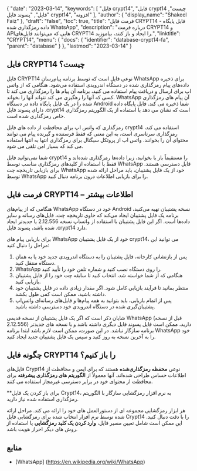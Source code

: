 {
  "date": "2023-03-14",
  "keywords": [
"فایل crypt14",
"فایل crypt14 چیست",
"فایل",
"پسوند فایل crypt14",
"افزونه"
],
  "author": {
    "display_name": "Shakeel Faiz"
},
  "draft": "false",
  "toc": true,
  "title": "فرمت فایل CRYPT14 - فایل پایگاه داده رمزگذاری شده WhatsApp",
  "description": "درباره فرمت CRYPT14 و APIهایی که می‌توانند فایل‌های CRYPT14 را ایجاد و باز کنند، بیاموزید.",
  "linktitle": "CRYPT14",
  "menu": {
    "docs": {
      "identifier": "database-crypt14-fa",
      "parent": "database"
}
},
  "lastmod": "2023-03-14"
}

## فایل CRYPT14 چیست؟

فایل CRYPT14 نوعی فایل است که توسط برنامه پیام‌رسان WhatsApp برای ذخیره داده‌های پیام رمزگذاری شده در دستگاه اندرویدی استفاده می‌شود. هنگامی که از واتس اپ برای ارسال و دریافت پیام استفاده می کنید، برنامه آن پیام ها را رمزگذاری می کند تا کسی که آنها را رهگیری می کند نتواند آنها را بخواند. WhatsApp آن پیام های رمزگذاری شده را در یک فایل پایگاه داده در دستگاه Android شما ذخیره می کند. فایل پایگاه داده دارای پسوند فایل .crypt14 است که نشان می دهد با استفاده از یک الگوریتم رمزگذاری خاص رمزگذاری شده است.

رمزگذاری که واتس اپ برای محافظت از داده های فایل crypt14 استفاده می کند، رمزگذاری سرتاسری است، به این معنی که فقط فرستنده و گیرنده پیام می توانند محتوای آن را بخوانند. واتس اپ از پروتکل سیگنال برای رمزگذاری انتها به انتها استفاده می کند که بسیار امن تلقی می شود.

شما نمی‌توانید فایل crypt14 را مستقیماً باز یا بخوانید، زیرا داده‌ها رمزگذاری شده‌اند و فقط با استفاده از کلیدهای رمزگذاری مناسب توسط WhatsApp قابل دسترسی هستند. برای بازیابی تاریخچه چت WhatsApp خود از یک فایل پشتیبان، باید مراحل ارائه شده توسط WhatsApp را برای بازیابی اطلاعات درون برنامه دنبال کنید.

## فرمت فایل CRYPT14 – اطلاعات بیشتر

هنگامی که از پیام‌های WhatsApp خود در دستگاه Android نسخه پشتیبان تهیه می‌کنید، برنامه یک فایل پشتیبان ایجاد می‌کند که حاوی تاریخچه چت، فایل‌های رسانه و سایر داده‌ها است. اگر این فایل پشتیبان با استفاده از واتساپ نسخه 2.12.556 یا جدیدتر ایجاد شده باشد، پسوند فایل .crypt14 دارد.

برای بازیابی پیام های WhatsApp خود از یک فایل پشتیبان crypt14، می توانید این مراحل را دنبال کنید:

1. پس از بازنشانی کارخانه، فایل پشتیبان را به دستگاه اندرویدی جدید خود یا به همان دستگاه منتقل کنید.
2. WhatsApp را روی دستگاه نصب کنید و شماره تلفن خود را تأیید کنید.
3. هنگامی که از شما خواسته شد، انتخاب کنید تا سابقه چت خود را از فایل پشتیبان بازیابی کنید.
4. منتظر بمانید تا فرآیند بازیابی کامل شود. اگر مقدار زیادی داده در فایل پشتیبان خود داشته باشید، ممکن است کمی طول بکشد.
5. پس از اتمام بازیابی، باید بتوانید به همه پیام‌ها و فایل‌های رسانه‌ای واتس‌اپ پشتیبان‌گیری شده در دستگاه اندرویدی خود دسترسی داشته باشید.

شایان ذکر است که اگر یک فایل پشتیبان از نسخه قدیمی WhatsApp (قبل از نسخه 2.12.556) دارید، ممکن است فایل پسوند فایل دیگری داشته باشد و با نسخه های جدیدتر برنامه سازگار نباشد. در این صورت، ممکن است لازم باشد ابتدا برنامه WhatsApp خود را به آخرین نسخه به روز کنید و سپس یک فایل پشتیبان جدید ایجاد کنید.

## چگونه فایل CRYPT14 را باز کنیم؟

فایل‌های Crypt14 نوعی **محفظه رمزگذاری‌شده** هستند که برای ایمن و محافظت از اطلاعات حساس طراحی شده‌اند. آنها معمولاً از **الگوریتم های رمزگذاری پیشرفته** برای محافظت از محتوای خود در برابر دسترسی غیرمجاز استفاده می کنند.

**برای باز کردن یک فایل Crypt14، به نرم افزار رمزگشایی سازگار با الگوریتم رمزگذاری استفاده شده نیاز دارید.

هر ابزار رمزگشایی مجموعه ای از دستورالعمل های خود را ارائه می کند. مراحل ارائه شده توسط نرم افزار انتخاب شده برای رمزگشایی فایل Crypt14 را با دقت دنبال کنید. این ممکن است شامل تعیین مسیر فایل، **وارد کردن یک کلید رمزگشایی** یا استفاده از روش های دیگر احراز هویت باشد.


## منابع
* [WhatsApp] (https://en.wikipedia.org/wiki/WhatsApp)


